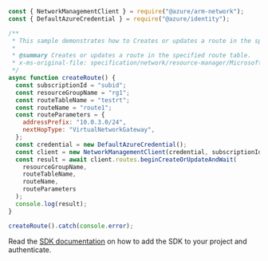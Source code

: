 ```javascript
const { NetworkManagementClient } = require("@azure/arm-network");
const { DefaultAzureCredential } = require("@azure/identity");

/**
 * This sample demonstrates how to Creates or updates a route in the specified route table.
 *
 * @summary Creates or updates a route in the specified route table.
 * x-ms-original-file: specification/network/resource-manager/Microsoft.Network/stable/2021-08-01/examples/RouteTableRouteCreate.json
 */
async function createRoute() {
  const subscriptionId = "subid";
  const resourceGroupName = "rg1";
  const routeTableName = "testrt";
  const routeName = "route1";
  const routeParameters = {
    addressPrefix: "10.0.3.0/24",
    nextHopType: "VirtualNetworkGateway",
  };
  const credential = new DefaultAzureCredential();
  const client = new NetworkManagementClient(credential, subscriptionId);
  const result = await client.routes.beginCreateOrUpdateAndWait(
    resourceGroupName,
    routeTableName,
    routeName,
    routeParameters
  );
  console.log(result);
}

createRoute().catch(console.error);
```

Read the [SDK documentation](https://github.com/Azure/azure-sdk-for-js/blob/%40azure%2Farm-network_28.0.0/sdk/network/arm-network/README.md) on how to add the SDK to your project and authenticate.
